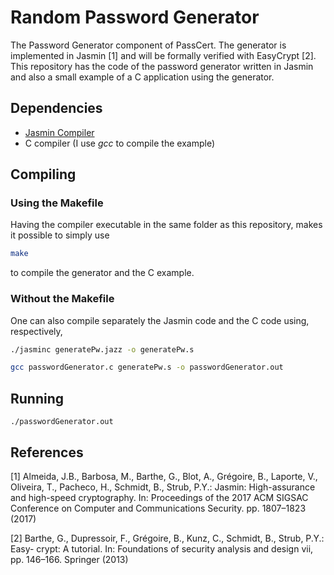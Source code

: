 # Random Password Generator
The Password Generator component of PassCert. The generator is implemented in Jasmin [1] and will be formally verified with EasyCrypt [2]. This repository has the code of the password generator written in Jasmin and also a small example of a C application using the generator.

## Dependencies
* [Jasmin Compiler](#https://github.com/jasmin-lang/jasmin)
* C compiler (I use *gcc* to compile the example)


## Compiling
### Using the Makefile
Having the compiler executable in the same folder as this repository, makes it possible to simply use

```bash
make
```
 to compile the generator and the C example.

### Without the Makefile
One can also compile separately the Jasmin code and the C code using, respectively,
```bash
./jasminc generatePw.jazz -o generatePw.s
```
```bash
gcc passwordGenerator.c generatePw.s -o passwordGenerator.out
```
## Running
```
./passwordGenerator.out
```

## References
[1]
Almeida, J.B., Barbosa, M., Barthe, G., Blot, A., Grégoire, B., Laporte, V.,
Oliveira, T., Pacheco, H., Schmidt, B., Strub, P.Y.: Jasmin: High-assurance and
high-speed cryptography. In: Proceedings of the 2017 ACM SIGSAC Conference
on Computer and Communications Security. pp. 1807–1823 (2017)

[2]
Barthe, G., Dupressoir, F., Grégoire, B., Kunz, C., Schmidt, B., Strub, P.Y.: Easy-
crypt: A tutorial. In: Foundations of security analysis and design vii, pp. 146–166.
Springer (2013)
